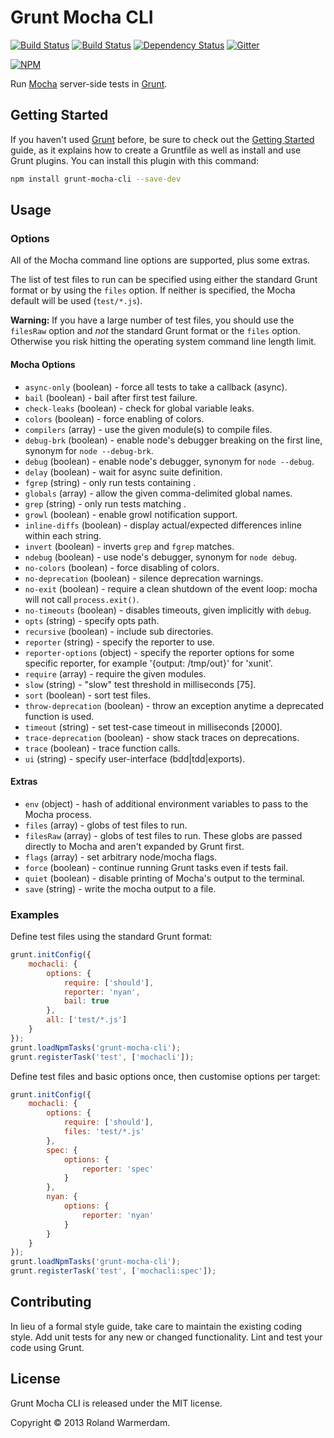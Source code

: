 Grunt Mocha CLI
===============

[![Build Status](https://api.travis-ci.org/Rowno/grunt-mocha-cli.svg?branch=master)](https://travis-ci.org/Rowno/grunt-mocha-cli)
[![Build Status](https://ci.appveyor.com/api/projects/status/d8owof7rmt7h3ka8/branch/master?svg=true)](https://ci.appveyor.com/project/Rowno/grunt-mocha-cli)
[![Dependency Status](https://david-dm.org/Rowno/grunt-mocha-cli.svg)](https://david-dm.org/Rowno/grunt-mocha-cli)
[![Gitter](https://badges.gitter.im/Join%20Chat.svg)](https://gitter.im/Rowno/grunt-mocha-cli)

[![NPM](https://nodei.co/npm/grunt-mocha-cli.png?downloads=true&downloadRank=true&stars=true)](https://npmjs.org/package/grunt-mocha-cli)

Run [Mocha][] server-side tests in [Grunt][].


Getting Started
---------------
If you haven't used [Grunt][] before, be sure to check out the [Getting Started][] guide, as it explains how to create a Gruntfile as well as install and use Grunt plugins. You can install this plugin with this command:

```bash
npm install grunt-mocha-cli --save-dev
```


Usage
-----

### Options ###
All of the Mocha command line options are supported, plus some extras.

The list of test files to run can be specified using either the standard Grunt format or by using the `files` option. If neither is specified, the Mocha default will be used (`test/*.js`).

**Warning:** If you have a large number of test files, you should use the `filesRaw` option and *not* the standard Grunt format or the `files` option. Otherwise you risk hitting the operating system command line length limit.

#### Mocha Options ####
 * `async-only` (boolean) - force all tests to take a callback (async).
 * `bail` (boolean) - bail after first test failure.
 * `check-leaks` (boolean) - check for global variable leaks.
 * `colors` (boolean) - force enabling of colors.
 * `compilers` (array) - use the given module(s) to compile files.
 * `debug-brk` (boolean) - enable node's debugger breaking on the first line, synonym for `node --debug-brk`.
 * `debug` (boolean) - enable node's debugger, synonym for `node --debug`.
 * `delay` (boolean) - wait for async suite definition.
 * `fgrep` (string) - only run tests containing <string>.
 * `globals` (array) - allow the given comma-delimited global names.
 * `grep` (string) - only run tests matching <pattern>.
 * `growl` (boolean) - enable growl notification support.
 * `inline-diffs` (boolean) - display actual/expected differences inline within each string.
 * `invert` (boolean) - inverts `grep` and `fgrep` matches.
 * `ndebug` (boolean) - use node's debugger, synonym for `node debug`.
 * `no-colors` (boolean) - force disabling of colors.
 * `no-deprecation` (boolean) - silence deprecation warnings.
 * `no-exit` (boolean) - require a clean shutdown of the event loop: mocha will not call `process.exit()`.
 * `no-timeouts` (boolean) - disables timeouts, given implicitly with `debug`.
 * `opts` (string) - specify opts path.
 * `recursive` (boolean) - include sub directories.
 * `reporter` (string) - specify the reporter to use.
 * `reporter-options` (object) - specify the reporter options for some specific reporter, for example '{output: /tmp/out}' for 'xunit'.
 * `require` (array) - require the given modules.
 * `slow` (string) - "slow" test threshold in milliseconds [75].
 * `sort` (boolean) - sort test files.
 * `throw-deprecation` (boolean) - throw an exception anytime a deprecated function is used.
 * `timeout` (string) - set test-case timeout in milliseconds [2000].
 * `trace-deprecation` (boolean) - show stack traces on deprecations.
 * `trace` (boolean) - trace function calls.
 * `ui` (string) - specify user-interface (bdd|tdd|exports).

#### Extras ####
 * `env` (object) - hash of additional environment variables to pass to the Mocha process.
 * `files` (array) - globs of test files to run.
 * `filesRaw` (array) - globs of test files to run. These globs are passed directly to Mocha and aren't expanded by Grunt first.
 * `flags` (array) - set arbitrary node/mocha flags.
 * `force` (boolean) - continue running Grunt tasks even if tests fail.
 * `quiet` (boolean) - disable printing of Mocha's output to the terminal.
 * `save` (string) - write the mocha output to a file.


### Examples ###

Define test files using the standard Grunt format:

```javascript
grunt.initConfig({
    mochacli: {
        options: {
            require: ['should'],
            reporter: 'nyan',
            bail: true
        },
        all: ['test/*.js']
    }
});
grunt.loadNpmTasks('grunt-mocha-cli');
grunt.registerTask('test', ['mochacli']);
```

Define test files and basic options once, then customise options per target:

```javascript
grunt.initConfig({
    mochacli: {
        options: {
            require: ['should'],
            files: 'test/*.js'
        },
        spec: {
            options: {
                reporter: 'spec'
            }
        },
        nyan: {
            options: {
                reporter: 'nyan'
            }
        }
    }
});
grunt.loadNpmTasks('grunt-mocha-cli');
grunt.registerTask('test', ['mochacli:spec']);
```


Contributing
------------
In lieu of a formal style guide, take care to maintain the existing coding style. Add unit tests for any new or changed functionality. Lint and test your code using Grunt.


License
-------
Grunt Mocha CLI is released under the MIT license.

Copyright © 2013 Roland Warmerdam.


[Mocha]: http://visionmedia.github.com/mocha/
[Grunt]: http://gruntjs.com/
[Getting Started]: http://gruntjs.com/getting-started
